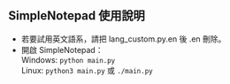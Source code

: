 ## SimpleNotepad 使用說明
* 若要試用英文語系，請把 lang_custom.py.en 後 .en 刪除。
* 開啟 SimpleNotepad：<br />
   Windows: `python main.py`<br />
   Linux: `python3 main.py` 或 `./main.py`
